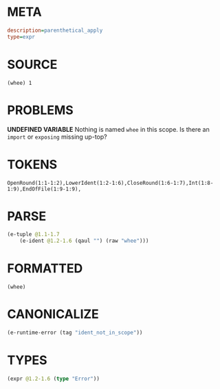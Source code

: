# META
~~~ini
description=parenthetical_apply
type=expr
~~~
# SOURCE
~~~roc
(whee) 1
~~~
# PROBLEMS
**UNDEFINED VARIABLE**
Nothing is named `whee` in this scope.
Is there an `import` or `exposing` missing up-top?

# TOKENS
~~~zig
OpenRound(1:1-1:2),LowerIdent(1:2-1:6),CloseRound(1:6-1:7),Int(1:8-1:9),EndOfFile(1:9-1:9),
~~~
# PARSE
~~~clojure
(e-tuple @1.1-1.7
	(e-ident @1.2-1.6 (qaul "") (raw "whee")))
~~~
# FORMATTED
~~~roc
(whee)
~~~
# CANONICALIZE
~~~clojure
(e-runtime-error (tag "ident_not_in_scope"))
~~~
# TYPES
~~~clojure
(expr @1.2-1.6 (type "Error"))
~~~
